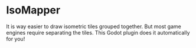 # IsoMapper
It is way easier to draw isometric tiles grouped together. But most game engines require separating the tiles. This Godot plugin does it automatically for you!
